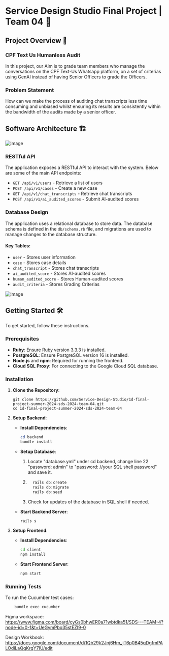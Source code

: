 # Service Design Studio Final Project | Team 04 🚀

## Project Overview 📖
### CPF Text Us Humanless Audit
In this project, our Aim is to grade team members who manage the conversations on the CPF Text-Us Whatsapp platform, on a set of criterias using GenAI instead of having Senior Officers to grade the Officers.

### Problem Statement
How can we make the process of auditing chat transcripts less time consuming and unbiased whilst ensuring its results are consistently within the bandwidth of the audits made by a senior officer.

## Software Architecture 🏗️
![image](https://github.com/user-attachments/assets/a1bbfa8e-f28b-4e63-8009-d6891ca41521)



### RESTful API

The application exposes a RESTful API to interact with the system. Below are some of the main API endpoints:

- `GET /api/v1/users` - Retrieve a list of users
- `POST /api/v1/cases` - Create a new case
- `GET /api/v1/chat_transcripts` - Retrieve chat transcripts
- `POST /api/v1/ai_audited_scores` - Submit AI-audited scores

### Database Design
The application uses a relational database to store data. The database schema is defined in the `db/schema.rb` file, and migrations are used to manage changes to the database structure.

#### Key Tables:
- `user` - Stores user information
- `case` - Stores case details
- `chat_transcript` - Stores chat transcripts
- `ai_audited_score` - Stores AI-audited scores
- `human_audited_score` - Stores Human-audited scores
- `audit_criteria` - Stores Grading Criterias

![image](https://github.com/user-attachments/assets/10304e98-dd7d-497f-838f-62c2fcf14bf0)



## Getting Started 🛠️

To get started, follow these instructions.

### Prerequisites

- **Ruby**: Ensure Ruby version 3.3.3 is installed.
- **PostgreSQL**:  Ensure PostgreSQL version 16 is installed.
- **Node.js** and **npm**: Required for running the frontend.
- **Cloud SQL Proxy**: For connecting to the Google Cloud SQL database.

### Installation

1. **Clone the Repository**:
    ```terminal
    git clone https://github.com/Service-Design-Studio/1d-final-project-summer-2024-sds-2024-team-04.git
    cd 1d-final-project-summer-2024-sds-2024-team-04
    ```

3. **Setup Backend**:
    - **Install Dependencies**:
        ```powershell
        cd backend
        bundle install
        ```
    - **Setup Database**:
      1. Locate "database.yml" under cd backend, change line 22 "password: admin" to "password: //your SQL shell password" and save it.
      2. ```powershell
           rails db:create
           rails db:migrate
           rails db:seed
         ```
        3. Check for updates of the database in SQL shell if needed.

    - **Start Backend Server**:
        ```powershell
        rails s
        ```

4. **Setup Frontend**:
    - **Install Dependencies**:
        ```bash
        cd client
        npm install
        ```
    - **Start Frontend Server**:
        ```bash
        npm start
        ```

### Running Tests

To run the Cucumber test cases:

```powershell
    bundle exec cucumber
```

Figma workspace: https://www.figma.com/board/cyGs0bhwER0a71wbtdka51/SDS---TEAM-4?node-id=0-1&t=UeGymPbo35stEZI9-0

Design Workbook: https://docs.google.com/document/d/1Qb29k2Jnj6Hm_jT6p0B45qDgfmPALOdiLaQqKrqY7IU/edit
